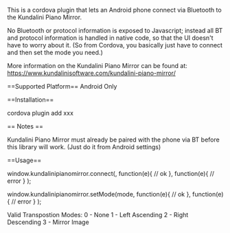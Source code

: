 
This is a cordova plugin that lets an Android phone connect via Bluetooth to the Kundalini Piano Mirror. 

No Bluetooth or protocol information is exposed to Javascript; instead all BT and protocol information is handled in native code, so that the UI doesn't have to worry about it. (So from Cordova, you basically just have to connect and then set the mode you need.)

More information on the Kundalini Piano Mirror can be found at:
https://www.kundalinisoftware.com/kundalini-piano-mirror/

==Supported Platform==
Android Only

==Installation==

cordova plugin add xxx

== Notes ==

Kundalini Piano Mirror must already be paired with the phone via BT before this library will work. (Just do it from Android settings)

==Usage==

 window.kundalinipianomirror.connect(,
      function(e){ // ok },
      function(e){ // error }
);

window.kundalinipianomirror.setMode(mode,
      function(e){ // ok },
      function(e){ // error }
);

Valid Transpostion Modes:
    0 - None
    1 - Left Ascending
    2 - Right Descending
     3 - Mirror Image


